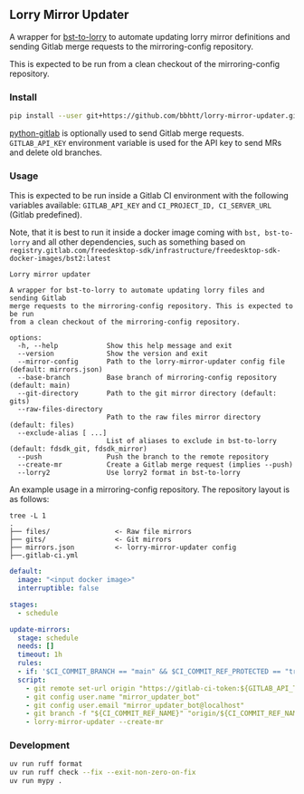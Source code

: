 ## Lorry Mirror Updater

A wrapper for [bst-to-lorry](https://gitlab.com/CodethinkLabs/lorry/bst-to-lorry)
to automate updating lorry mirror definitions and sending Gitlab
merge requests to the mirroring-config repository.

This is expected to be run from a clean checkout of the
mirroring-config repository.

### Install

```sh
pip install --user git+https://github.com/bbhtt/lorry-mirror-updater.git@v0.1.1#egg=lorry_mirror_updater
```

[python-gitlab](https://python-gitlab.readthedocs.io/en/stable/) is
optionally used to send Gitlab merge requests. `GITLAB_API_KEY`
environment variable is used for the API key to send MRs and delete
old branches.

### Usage

This is expected to be run inside a Gitlab CI environment with the
following variables available: `GITLAB_API_KEY` and
`CI_PROJECT_ID, CI_SERVER_URL` (Gitlab predefined).

Note, that it is best to run it inside a docker image coming with
`bst, bst-to-lorry` and all other dependencies, such as something based
on `registry.gitlab.com/freedesktop-sdk/infrastructure/freedesktop-sdk-docker-images/bst2:latest`

```
Lorry mirror updater

A wrapper for bst-to-lorry to automate updating lorry files and sending Gitlab
merge requests to the mirroring-config repository. This is expected to be run
from a clean checkout of the mirroring-config repository.

options:
  -h, --help            Show this help message and exit
  --version             Show the version and exit
  --mirror-config       Path to the lorry-mirror-updater config file (default: mirrors.json)
  --base-branch         Base branch of mirroring-config repository (default: main)
  --git-directory       Path to the git mirror directory (default: gits)
  --raw-files-directory
                        Path to the raw files mirror directory (default: files)
  --exclude-alias [ ...]
                        List of aliases to exclude in bst-to-lorry (default: fdsdk_git, fdsdk_mirror)
  --push                Push the branch to the remote repository
  --create-mr           Create a Gitlab merge request (implies --push)
  --lorry2              Use lorry2 format in bst-to-lorry
```

An example usage in a mirroring-config repository. The repository
layout is as follows:

```
tree -L 1
.
├── files/                <- Raw file mirrors
├── gits/                 <- Git mirrors
├── mirrors.json          <- lorry-mirror-updater config
├──.gitlab-ci.yml
```

```yml
default:
  image: "<input docker image>"
  interruptible: false

stages:
  - schedule

update-mirrors:
  stage: schedule
  needs: []
  timeout: 1h
  rules:
  - if: '$CI_COMMIT_BRANCH == "main" && $CI_COMMIT_REF_PROTECTED == "true" && $CI_PIPELINE_SOURCE == "schedule"'
  script:
    - git remote set-url origin "https://gitlab-ci-token:${GITLAB_API_TOKEN}@gitlab.com/example/mirroring-config.git"
    - git config user.name "mirror_updater_bot"
    - git config user.email "mirror_updater_bot@localhost"
    - git branch -f "${CI_COMMIT_REF_NAME}" "origin/${CI_COMMIT_REF_NAME}"
    - lorry-mirror-updater --create-mr
```

### Development

```sh
uv run ruff format
uv run ruff check --fix --exit-non-zero-on-fix
uv run mypy .
```
